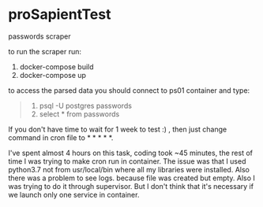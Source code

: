 # proSapientTest
passwords scraper

to run the scraper run:
1. docker-compose build
2. docker-compose up

to access the parsed data you should connect to ps01 container and type:
>1. psql -U postgres passwords
>2. select * from passwords

If you don't have time to wait for 1 week to test :) , then just change command in cron file to * * * * *.

I've spent almost 4 hours on this task, coding took ~45 minutes, the rest of time I was trying to make cron run in container. The issue was that I used python3.7 not from usr/local/bin where all my libraries were installed. Also there was a problem to see logs. because file was created but empty. Also I  was trying to do it through supervisor. But I don't think that it's necessary if we launch only one service in container.

